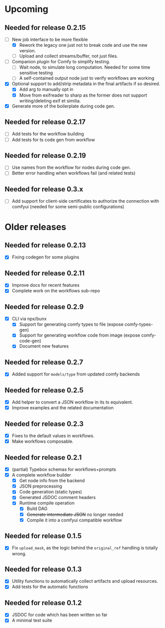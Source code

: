 # Upcoming

## Needed for release 0.2.15

- [ ] New job interface to be more flexible
  - [x] Rework the legacy one just not to break code and use the new version.
  - [ ] Upload and collect streams/buffer, not just files.
- [ ] Companion plugin for Comfy to simplify testing.
  - [ ] Wait node, to simulate long computation. Needed for some time sensitive testing
  - [ ] A self-contained output node just to verify workflows are working
- [x] Optional support to add/strip metadata in the final artifacts if so desired.
  - [x] Add arg to manually opt in
  - [x] Move from exifreader to sharp as the former does not support writing/deleting exif et similia.
- [x] Generate more of the boilerplate during code gen.

## Needed for release 0.2.17

- [ ] Add tests for the workflow building
- [ ] Add tests for ts code gen from workflow

## Needed for release 0.2.19

- [ ] Use names from the workflow for nodes during code gen.
- [ ] Better error handling when workflows fail (and related tests)

## Needed for release 0.3.x

- [ ] Add support for client-side certificates to authorize the connection with comfyui (needed for some semi-public configurations)

# Older releases

## Needed for release 0.2.13

- [x] Fixing codegen for some plugins

## Needed for release 0.2.11

- [x] Improve docs for recent features
- [x] Complete work on the workflows sub-repo

## Needed for release 0.2.9

- [x] CLI via npx/bunx
  - [x] Support for generating comfy types to file (expose comfy-types-gen)
  - [x] Support for generating workflow code from image (expose comfy-code-gen)
  - [x] Document new features

## Needed for release 0.2.7

- [x] Added support for `models/type` from updated comfy backends

## Needed for release 0.2.5

- [x] Add helper to convert a JSON workflow in its ts equivalent.
- [x] Improve examples and the related documentation

## Needed for release 0.2.3

- [x] Fixes to the default values in workflows.
- [x] Make workflows composable.

## Needed for release 0.2.1

- [x] (partial) Typebox schemas for workflows+prompts
- [x] A complete workflow builder
  - [x] Get node info from the backend
  - [x] JSON preprocessing
  - [x] Code generation (static types)
  - [x] Generated JSDOC comment headers
  - [x] Runtime compile operation
    - [x] Build DAG
    - [x] ~~Generate intermediate JSON~~ no longer needed
    - [x] Compile it into a comfyui compatible workflow

## Needed for release 0.1.5

- [x] Fix `upload_mask`, as the logic behind the `original_ref` handling is totally wrong.

## Needed for release 0.1.3

- [x] Utility functions to automatically collect artifacts and upload resources.
- [x] Add tests for the automatic functions

## Needed for release 0.1.2

- [x] JSDOC for code which has been written so far
- [x] A minimal test suite
